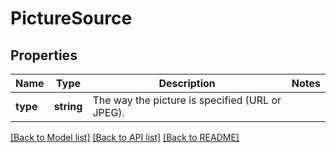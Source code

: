# PictureSource

## Properties
Name | Type | Description | Notes
------------ | ------------- | ------------- | -------------
**type** | **string** | The way the picture is specified (URL or JPEG). | 

[[Back to Model list]](../README.md#documentation-for-models) [[Back to API list]](../README.md#documentation-for-api-endpoints) [[Back to README]](../README.md)


